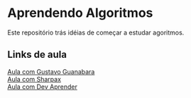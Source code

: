 # Aprendendo Algoritmos 
Este repositório trás idéias de começar a estudar agoritmos.

## Links de aula
[Aula com Gustavo Guanabara](https://www.youtube.com/watch?v=8mei6uVttho)<br />
[Aula com Sharpax](https://www.youtube.com/watch?v=JaTf3dhx464)<br />
[Aula com Dev Aprender](https://www.youtube.com/watch?v=iF2MdbrTiBM)
